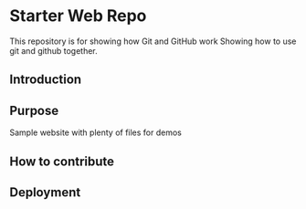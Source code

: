 # Starter Web Repo

This repository is for showing how Git and GitHub work
Showing how to use git and github together.

## Introduction


## Purpose

Sample website with plenty of files for demos

## How to contribute

## Deployment